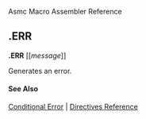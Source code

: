 Asmc Macro Assembler Reference

## .ERR

**.ERR** [[_message_]]

Generates an error.

#### See Also

[Conditional Error](conditional-error.md) | [Directives Reference](readme.md)
